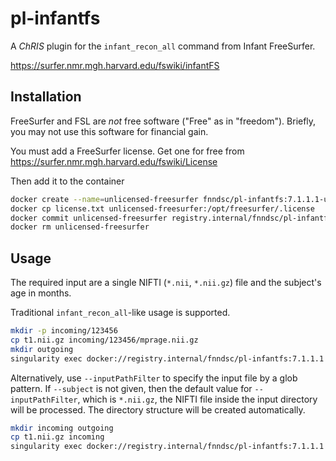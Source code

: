 # pl-infantfs

A _ChRIS_ plugin for the `infant_recon_all` command from Infant FreeSurfer.

https://surfer.nmr.mgh.harvard.edu/fswiki/infantFS

## Installation

FreeSurfer and FSL are _not_ free software ("Free" as in "freedom").
Briefly, you may not use this software for financial gain.

You must add a FreeSurfer license.
Get one for free from https://surfer.nmr.mgh.harvard.edu/fswiki/License

Then add it to the container

```bash
docker create --name=unlicensed-freesurfer fnndsc/pl-infantfs:7.1.1.1-unlicensed
docker cp license.txt unlicensed-freesurfer:/opt/freesurfer/.license
docker commit unlicensed-freesurfer registry.internal/fnndsc/pl-infantfs:7.1.1.1
docker rm unlicensed-freesurfer
```

## Usage

The required input are a single NIFTI (`*.nii`, `*.nii.gz`) file and the subject's age in months.

Traditional `infant_recon_all`-like usage is supported.

```bash
mkdir -p incoming/123456
cp t1.nii.gz incoming/123456/mprage.nii.gz
mkdir outgoing
singularity exec docker://registry.internal/fnndsc/pl-infantfs:7.1.1.1 --subject 123456 --age 6 incoming/ outgoing/
```

Alternatively, use `--inputPathFilter` to specify the input file by a glob pattern.
If `--subject` is not given, then the default value for `--inputPathFilter`, which is
`*.nii.gz`, the NIFTI file inside the input directory will be processed.
The directory structure will be created automatically.

```bash
mkdir incoming outgoing
cp t1.nii.gz incoming
singularity exec docker://registry.internal/fnndsc/pl-infantfs:7.1.1.1 --age 6 incoming/ outgoing/
```
